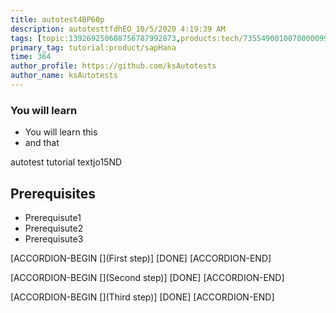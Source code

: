 ```yaml
---
title: autotest4BP60p
description: autotesttfdhEO_10/5/2020 4:19:39 AM
tags: [topic:139269250608756787992873,products:tech/73554900100700000996,tutorial:experience/advanced]
primary_tag: tutorial:product/sapHana
time: 364
author_profile: https://github.com/ksAutotests
author_name: ksAutotests
---
```

### You will learn
- You will learn this
- and that

autotest tutorial textjo15ND

## Prerequisites
- Prerequisute1
- Prerequisute2
- Prerequisute3

[ACCORDION-BEGIN [](First step)]
[DONE]
[ACCORDION-END]

[ACCORDION-BEGIN [](Second step)]
[DONE]
[ACCORDION-END]

[ACCORDION-BEGIN [](Third step)]
[DONE]
[ACCORDION-END]

